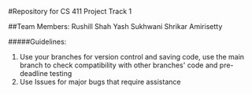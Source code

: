 #Repository for CS 411 Project Track 1 

##Team Members: Rushill Shah Yash Sukhwani Shrikar Amirisetty

#####Guidelines: 

1. Use your branches for version control and saving code, use the main branch to check compatibility with other branches' code and pre-deadline testing
2. Use Issues for major bugs that require assistance
